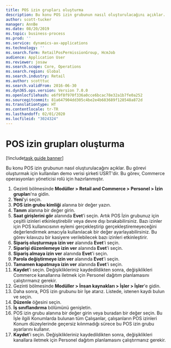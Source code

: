 ```yaml
---
title: POS izin grupları oluşturma
description: Bu konu POS izin grubunun nasıl oluşturulacağını açıklar.
author: scott-tucker
manager: AnnBe
ms.date: 08/20/2019
ms.topic: business-process
ms.prod: ''
ms.service: dynamics-ax-applications
ms.technology: ''
ms.search.form: RetailPosPermissionGroup, HcmJob
audience: Application User
ms.reviewer: josaw
ms.search.scope: Core, Operations
ms.search.region: Global
ms.search.industry: Retail
ms.author: scotttuc
ms.search.validFrom: 2016-06-30
ms.dyn365.ops.version: Version 7.0.0
ms.openlocfilehash: e6f9f8f970f336a0cce6bcac78e32a1b7fe0a252
ms.sourcegitcommit: 81a647904dd305c4be2e4b683689f128548a872d
ms.translationtype: HT
ms.contentlocale: tr-TR
ms.lasthandoff: 02/01/2020
ms.locfileid: "3024324"
---
```

# <a name="create-pos-permission-groups"></a>POS izin grupları oluşturma

[!include[task guide banner](../includes/task-guide-banner.md)]

Bu konu POS izin grubunun nasıl oluşturulacağını açıklar. Bu görevi oluşturmak için kullanılan demo verisi şirketi USRT'dir. Bu görev, Commerce operasyonları yöneticisi rolü için hazırlanmıştır.

1. Gezinti bölmesinde **Modüller > Retail and Commerce > Personel > İzin grupları**'na gidin.
2. **Yeni**'yi seçin.
3. **POS izin grubu kimliği** alanına bir değer yazın.
4. **Tanım** alanına bir değer girin.
5. **Saat girişlerini gör** alanında **Evet**'i seçin. Artık POS İzin grubunuz için çeşitli izinleri etkinleştirebilir veya devre dışı bırakabilirsiniz. Bazı izinler için POS kullanıcısının eylemi gerçekleştirip gerçekleştiremeyeceğini değerlendirmek amacıyla kullanılacak bir değer ayarlayabilirsiniz. Bu görev kılavuzu bir kasiyere verilebilecek bazı izinleri etkinleştirir.  
6. **Sipariş oluşturmaya izin ver** alanında **Evet**'i seçin.
7. **Siparişi düzenlemeye izin ver** alanında **Evet**'i seçin.
8. **Sipariş almaya izin ver** alanında **Evet**'i seçin.
9. **Parola değiştirmeye izin ver** alanında **Evet**'i seçin.
10. **Tamamen kapatmaya izin ver** alanında **Evet**'i seçin.
11. **Kaydet**'i seçin. Değişiklikleriniz kaydedildikten sonra, değişiklikleri Commerce kanallarına iletmek için Personel dağıtım planlamasını çalıştırmanız gerekir. 
12. Gezinti bölmesinde **Modüller > İnsan kaynakları > İşler > İşler**'e gidin.
13. Daha sonra, POS izin grubunu bir İşe atarız. Listede, istenen kaydı bulun ve seçin.
14. **Düzenle** öğesini seçin.
15. **İş sınıflandırma** bölümünü genişletin.
16. POS izin grubu alanına bir değer girin veya buradan bir değer seçin. Bu İşle ilgili Konumlarda bulunan tüm Çalışanlar, çalışanların POS izinleri Konum düzeylerinde geçersiz kılınmadığı sürece bu POS izin grubu ayarlarını kullanır.  
17. **Kaydet**'i seçin. Değişiklikleriniz kaydedildikten sonra, değişiklikleri kanallara iletmek için Personel dağıtım planlamasını çalıştırmanız gerekir.  

